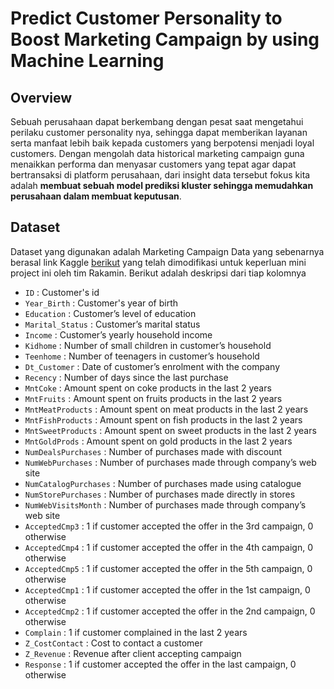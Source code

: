 # Predict Customer Personality to Boost Marketing Campaign by using Machine Learning

## Overview
Sebuah perusahaan dapat berkembang dengan pesat saat mengetahui perilaku customer
personality nya, sehingga dapat memberikan layanan serta manfaat lebih baik kepada customers
yang berpotensi menjadi loyal customers. Dengan mengolah data historical marketing campaign
guna menaikkan performa dan menyasar customers yang tepat agar dapat bertransaksi di
platform perusahaan, dari insight data tersebut fokus kita adalah **membuat sebuah model
prediksi kluster sehingga memudahkan perusahaan dalam membuat keputusan**.

## Dataset
Dataset yang digunakan adalah Marketing Campaign Data yang sebenarnya berasal link Kaggle [berikut](https://www.kaggle.com/datasets/rodsaldanha/arketing-campaign) yang telah dimodifikasi untuk keperluan mini project ini oleh tim Rakamin. Berikut adalah deskripsi dari tiap kolomnya
- `ID` : Customer's id
- `Year_Birth` : Customer's year of birth
- `Education` : Customer’s level of education
- `Marital_Status` : Customer’s marital status
- `Income` : Customer’s yearly household income
- `Kidhome` : Number of small children in customer’s household
- `Teenhome` : Number of teenagers in customer’s household
- `Dt_Customer` : Date of customer’s enrolment with the company
- `Recency` : Number of days since the last purchase
- `MntCoke` : Amount spent on coke products in the last 2 years
- `MntFruits` : Amount spent on fruits products in the last 2 years
- `MntMeatProducts` : Amount spent on meat products in the last 2 years
- `MntFishProducts` : Amount spent on fish products in the last 2 years
- `MntSweetProducts` : Amount spent on sweet products in the last 2 years
- `MntGoldProds` : Amount spent on gold products in the last 2 years
- `NumDealsPurchases` : Number of purchases made with discount
- `NumWebPurchases` : Number of purchases made through company’s web site
- `NumCatalogPurchases` : Number of purchases made using catalogue
- `NumStorePurchases` : Number of purchases made directly in stores
- `NumWebVisitsMonth` : Number of purchases made through company’s web site
- `AcceptedCmp3` : 1 if customer accepted the offer in the 3rd campaign, 0 otherwise
- `AcceptedCmp4` : 1 if customer accepted the offer in the 4th campaign, 0 otherwise
- `AcceptedCmp5` : 1 if customer accepted the offer in the 5th campaign, 0 otherwise
- `AcceptedCmp1` : 1 if customer accepted the offer in the 1st campaign, 0 otherwise
- `AcceptedCmp2` : 1 if customer accepted the offer in the 2nd campaign, 0 otherwise
- `Complain` : 1 if customer complained in the last 2 years
- `Z_CostContact` : Cost to contact a customer
- `Z_Revenue` : Revenue after client accepting campaign
- `Response` : 1 if customer accepted the offer in the last campaign, 0 otherwise